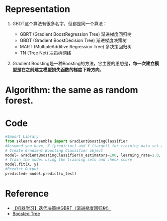 # Representation

1. GBDT这个算法有很多名字，但都是同一个算法：

    - GBRT (Gradient BoostRegression Tree) 渐进梯度回归树
    - GBDT (Gradient BoostDecision Tree) 渐进梯度决策树
    - MART (MultipleAdditive Regression Tree) 多决策回归树
    - TN (Tree Net) 决策树网络

2. Gradient Boosting是一种Boosting的方法，它主要的思想是，**每一次建立模型是在之前建立模型损失函数的梯度下降方向**。


# Algorithm: the same as random forest.

# Code

```python
#Import Library
from sklearn.ensemble import GradientBoostingClassifier
#Assumed you have, X (predictor) and Y (target) for training data set and x_test(predictor) of test_dataset
# Create Gradient Boosting Classifier object
model= GradientBoostingClassifier(n_estimators=100, learning_rate=1.0, max_depth=1, random_state=0)
# Train the model using the training sets and check score
model.fit(X, y)
#Predict Output
predicted= model.predict(x_test)
```

# Reference

* [【机器学习】迭代决策树GBRT（渐进梯度回归树）](http://blog.csdn.net/dianacody/article/details/40688783)
* [Boosted Tree](http://www.52cs.org/?p=429)

